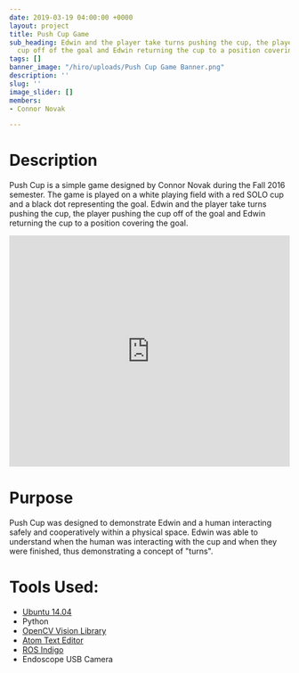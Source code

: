 ```yaml
---
date: 2019-03-19 04:00:00 +0000
layout: project
title: Push Cup Game
sub_heading: Edwin and the player take turns pushing the cup, the player pushing the
  cup off of the goal and Edwin returning the cup to a position covering the goal.
tags: []
banner_image: "/hiro/uploads/Push Cup Game Banner.png"
description: ''
slug: ''
image_slider: []
members:
- Connor Novak

---
```

# Description

Push Cup is a simple game designed by Connor Novak during the Fall 2016 semester. The game is played on a white playing field with a red SOLO cup and a black dot representing the goal. Edwin and the player take turns pushing the cup, the player pushing the cup off of the goal and Edwin returning the cup to a position covering the goal.

<iframe width="100%" height="415" src="https://www.youtube.com/embed/dPkxl1ZD-vY" frameborder="0" allow="accelerometer; autoplay; encrypted-media; gyroscope; picture-in-picture" allowfullscreen></iframe>

# Purpose

Push Cup was designed to demonstrate Edwin and a human interacting safely and cooperatively within a physical space. Edwin was able to understand when the human was interacting with the cup and when they were finished, thus demonstrating a concept of "turns".

# Tools Used:

* [Ubuntu 14.04](https://www.ubuntu.com/ "Ubuntu 14.04")
* Python
* [OpenCV Vision Library](http://opencv.org/ "OpenCV Vision Library")
* [Atom Text Editor](https://atom.io/ "Atom Text Editor")
* [ROS Indigo](http://www.ros.org/ "ROS Indigo")
* Endoscope USB Camera